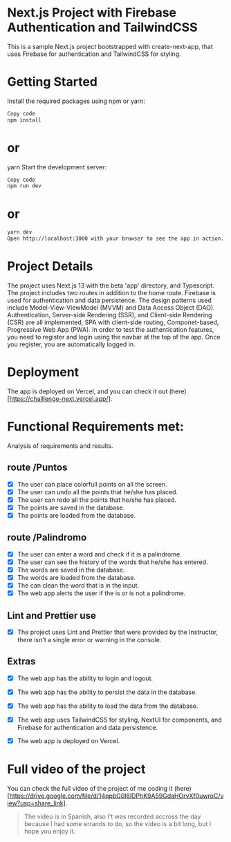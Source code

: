 # Next.js Project with Firebase Authentication and TailwindCSS
This is a sample Next.js project bootstrapped with create-next-app, that uses Firebase for authentication and TailwindCSS for styling.

# Getting Started
Install the required packages using npm or yarn:

```bash
Copy code
npm install
```
# or
yarn
Start the development server:

```bash
Copy code
npm run dev
```
# or
```bash
yarn dev
Open http://localhost:3000 with your browser to see the app in action.
```

# Project Details
The project uses Next.js 13 with the beta 'app' directory, and Typescript.
The project includes two routes in addition to the home route.
Firebase is used for authentication and data persistence.
The design patterns used include Model-View-ViewModel (MVVM) and Data Access Object (DAO).
Authentication, Server-side Rendering (SSR), and Client-side Rendering (CSR) are all implemented, SPA with client-side routing, Componet-based, Progressive Web App (PWA).
In order to test the authentication features, you need to register and login using the navbar at the top of the app. Once you register, you are automatically logged in.

# Deployment
The app is deployed on Vercel, and you can check it out (here)[https://challlenge-next.vercel.app/].

# Functional Requirements met:
Analysis of requirements and results.
## route /Puntos
- [x] The user can place colorfull points on all the screen.
- [x] The user can undo all the points that he/she has placed.
- [x] The user can redo all the points that he/she has placed.
- [x] The points are saved in the database.
- [x] The points are loaded from the database.

## route /Palindromo
- [x] The user can enter a word and check if it is a palindrome.
- [x] The user can see the history of the words that he/she has entered.
- [x] The words are saved in the database.
- [x] The words are loaded from the database.
- [x] The can clean the word that is in the input.
- [x] The web app alerts the user if the is or is not a palindrome.

## Lint and Prettier use
- [x] The project uses Lint and Prettier that were provided by the Instructor, there isn't a single error or warning in the console.

## Extras
- [x] The web app has the ability to login and logout.
- [x] The web app has the ability to persist the data in the database.
- [x] The web app has the ability to load the data from the database.
- [x] The web app uses TailwindCSS for styling, NextUI for components, and Firebase for authentication and data persistence.
- [x] The web app is deployed on Vercel.


# Full video of the project

You can check the full video of the project of me coding it (here)[https://drive.google.com/file/d/14qpbG0I8lDPhK9A59GdaHOrvXf0uwroC/view?usp=share_link].

> The video is in Spanish, also I't was recorded accross the day because I had some errands to do, so the video is a bit long, but I hope you enjoy it.